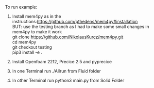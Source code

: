 To run example: 

1) Install mem4py as in the instructions:https://github.com/pthedens/mem4py#installation   
  BUT: use the testing branch as I had to make some small changes in mem4py to make it work  
  git clone https://github.com/NikolausKurcz/mem4py.git  
  cd mem4py  
  git checkout testing  
  pip3 install -e .  

    
2) Install Openfoam 2212, Precice 2.5 and pyprecice     
3) In one Terminal run ./Allrun from Fluid folder    
4) In other Terminal run python3 main.py from Solid Folder  
